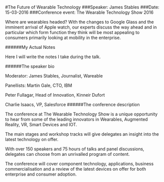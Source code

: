 #The Future of Wearable Technology
###Speaker: James Stables
###Date: 15-03-2016
###Conference event: The Wearable Technology Show 2016

Where are wearables headed? With the changes to Google Glass and the imminent arrival of Apple watch, our experts discuss the way ahead and in particular which form function they think will be most appealing to consumers primarily looking at mobility in the enterprise.

######My Actual Notes

Here I will write the notes I take during the talk.

######The speaker bio

Moderator:
 James Stables, Journalist, Wareable

Panellists:
 Martin Gale, CTO, IBM

 Peter Fullagar, Head of Innovation, Kinneir Dufort

 Charlie Isaacs, VP, Salesforce
######The conference description

The conference at The Wearable Technology Show is a unique opportunity to hear from some of the leading innovators in Wearables, Augmented Reality, VR, Smart Devices and IOT.

The main stages and workshop tracks will give delegates an insight into the latest technology on offer.

With over 150 speakers and 75 hours of talks and panel discussions, delegates can choose from an unrivalled program of content.

The conference will cover component technology, applications, business commercialisation and a review of the latest devices on offer for both enterprise and consumer adoption.